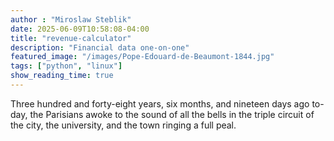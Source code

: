 ```yaml
---
author : "Miroslaw Steblik"  
date: 2025-06-09T10:58:08-04:00
title: "revenue-calculator"
description: "Financial data one-on-one"
featured_image: "/images/Pope-Edouard-de-Beaumont-1844.jpg"
tags: ["python", "linux"]
show_reading_time: true
---
```


Three hundred and forty-eight years, six months, and nineteen days ago
to-day, the Parisians awoke to the sound of all the bells in the triple
circuit of the city, the university, and the town ringing a full peal.